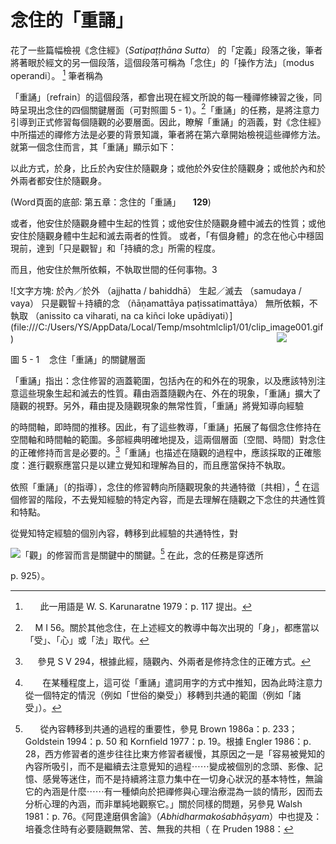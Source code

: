 # 念住的「重誦」

花了一些篇幅檢視《念住經》（_Satipaṭṭhāna Sutta_） 的「定義」段落之後，筆者將著眼於經文的另一個段落，這個段落可稱為「念住」的「操作方法」〔modus operandi〕。  [^1]  筆者稱為

「重誦」〔refrain〕的這個段落，都會出現在經文所說的每一種禪修練習之後，同時呈現出念住的四個關鍵層面（可對照圖 5 - 1）。[^3]「重誦」的任務，是將注意力引導到正式修習每個隨觀的必要層面。因此，瞭解「重誦」的涵義，對《念住經》中所描述的禪修方法是必要的背景知識，筆者將在第六章開始檢視這些禪修方法。就第一個念住而言，其「重誦」顯示如下：

以此方式，於身，比丘於內安住於隨觀身；或他於外安住於隨觀身；或他於內和於外兩者都安住於隨觀身。

(Word頁面的底部: 第五章：念住的「重誦」     **129**)


或者，他安住於隨觀身體中生起的性質；或他安住於隨觀身體中滅去的性質；或他安住於隨觀身體中生起和滅去兩者的性質。 或者，「有個身體」的念在他心中穩固現前，達到「只是觀智」和「持續的念」所需的程度。

而且，他安住於無所依賴，不執取世間的任何事物。3

![文字方塊: 於內／於外
（ajjhatta / bahiddhā）
生起／滅去
（samudaya / vaya）
只是觀智＋持續的念
（ñāṇamattāya paṭissatimattāya）
無所依賴，不執取
（anissito ca viharati, na ca kiñci loke upādiyati）] (file:///C:/Users/YS/AppData/Local/Temp/msohtmlclip1/01/clip_image001.gif)                                                                                                           ![](file:///C:/Users/YS/AppData/Local/Temp/msohtmlclip1/01/clip_image003.gif)

圖 5 - 1    念住「重誦」的關鍵層面

「重誦」指出：念住修習的涵蓋範圍，包括內在的和外在的現象，以及應該特別注意這些現象生起和滅去的性質。藉由涵蓋隨觀內在、外在的現象，「重誦」擴大了隨觀的視野。另外，藉由提及隨觀現象的無常性質，「重誦」將覺知導向經驗

  
的時間軸，即時間的推移。因此，有了這些教導，「重誦」拓展了每個念住修持在空間軸和時間軸的範圍。多部經典明確地提及，這兩個層面〔空間、時間〕對念住的正確修持而言是必要的。[^4]「重誦」也描述在隨觀的過程中，應該採取的正確態度：進行觀察應當只是以建立覺知和理解為目的，而且應當保持不執取。

依照「重誦」〔的指導〕，念住的修習轉向所隨觀現象的共通特徵〔共相〕，[^5] 在這個修習的階段，不去覺知經驗的特定內容，而是去理解在隨觀之下念住的共通性質和特點。

從覺知特定經驗的個別內容，轉移到此經驗的共通特性，對

![](file:///C:/Users/YS/AppData/Local/Temp/msohtmlclip1/01/clip_image005.gif)「觀」的修習而言是關鍵中的關鍵。[^6] 在此，念的任務是穿透所

  



p. 925）。

[^1]:      此一用語是 W. S. Karunaratne 1979：p. 117 提出。

[^2]:      Ṭhānissaro 1996：p. 79，另外提及構成此「重誦」三階段的基礎模式。

[^3]:    M I 56。關於其他念住，在上述經文的教導中每次出現的「身」，都應當以「受」、「心」或「法」取代。

[^4]:     參見 S V 294，根據此經，隨觀內、外兩者是修持念住的正確方式。

[^5]:       在某種程度上，這可從「重誦」遣詞用字的方式中推知，因為此時注意力從一個特定的情況（例如「世俗的樂受」）移轉到共通的範圍（例如「諸受」）。

[^6]:      從內容轉移到共通的過程的重要性，參見 Brown 1986a：p. 233；Goldstein 1994：p. 50 和 Kornfield 1977：p. 19。根據 Engler 1986：p. 28，西方修習者的進步往往比東方修習者緩慢，其原因之一是「容易被覺知的內容所吸引，而不是繼續去注意覺知的過程⋯⋯變成被個別的念頭、影像、記憶、感覺等迷住，而不是持續將注意力集中在一切身心狀況的基本特性，無論它的內涵是什麼⋯⋯有一種傾向於把禪修與心理治療混為一談的情形，因而去分析心理的內涵，而非單純地觀察它。」關於同樣的問題，另參見 Walsh 1981：p. 76。《阿毘達磨俱舍論》（_Abhidharmakośabhāṣyam_）中也提及： 培養念住時有必要隨觀無常、苦、無我的共相（ 在 Pruden 1988：